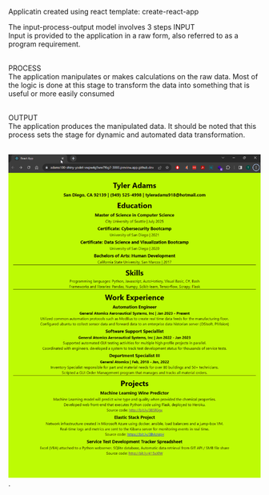 Applicatin created using react template: create-react-app

The input-process-output model involves 3 steps
INPUT<br>
Input is provided to the application in a raw form, also referred to as a program requirement.<br><br>

PROCESS<br>
The application manipulates or makes calculations on the raw data.  Most of the logic is done at this stage to transform the data into something that is useful or more easily consumed <br><br>

OUTPUT<br>
The application produces the manipulated data.  It should be noted that this process sets the stage for dynamic and automated data transformation.<br><br>


![resume](resume.png).


